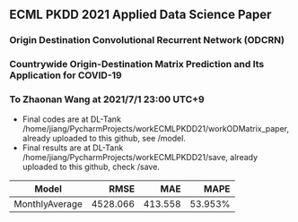 ## ECML PKDD 2021 Applied Data Science Paper
### Origin Destination Convolutional Recurrent Network (ODCRN)
### Countrywide Origin-Destination Matrix Prediction and Its Application for COVID-19

### To Zhaonan Wang at 2021/7/1 23:00 UTC+9
* Final codes are at DL-Tank /home/jiang/PycharmProjects/workECMLPKDD21/workODMatrix_paper, already uploaded to this github, see /model. <br>
* Final results are at DL-Tank /home/jiang/PycharmProjects/workECMLPKDD21/save, already uploaded to this github, check /save. <br>

|Model|RMSE|MAE|MAPE|
|---|---:|---:|---:|
|MonthlyAverage|4528.066|413.558|53.953%|
